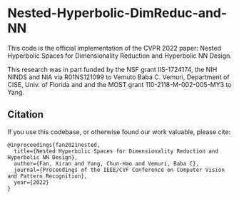 # Nested-Hyperbolic-DimReduc-and-NN

This code is the official implementation of the CVPR 2022 paper:
Nested Hyperbolic Spaces for Dimensionality Reduction and Hyperbolic NN Design.

This research was in part funded by the NSF grant IIS-1724174, the NIH NINDS and NIA via R01NS121099 to Vemuto Baba C. Vemuri, Department of CISE, Univ. of Florida and and the MOST grant 110-2118-M-002-005-MY3 to Yang.

## Citation

If you use this codebase, or otherwise found our work valuable, please cite:

```
@inproceedings{fan2021nested,
  title={Nested Hyperbolic Spaces for Dimensionality Reduction and Hyperbolic NN Design},
  author={Fan, Xiran and Yang, Chun-Hao and Vemuri, Baba C},
  journal={Proceedings of the IEEE/CVF Conference on Computer Vision and Pattern Recognition},
  year={2022}
}
```

